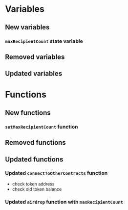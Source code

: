 # Variables

## New variables

### `maxRecipientCount` state variable

## Removed variables

## Updated variables

# Functions 

## New functions

### `setMaxRecipientCount` function

## Removed functions

## Updated functions

### Updated `connectToOtherContracts` function

- check token address
- check old token balance

### Updated `airdrop` function with `maxRecipientCount`

